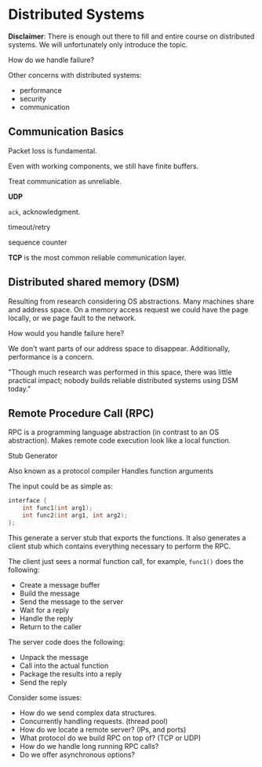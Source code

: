 Distributed Systems
===================

__Disclaimer__: There is enough out there to fill and entire course on distributed systems. We will unfortunately only introduce the topic.

How do we handle failure?

Other concerns with distributed systems:

- performance
- security
- communication

Communication Basics
--------------------

Packet loss is fundamental.

Even with working components, we still have finite buffers.

Treat communication as unreliable.

__UDP__

`ack`, acknowledgment.

timeout/retry

sequence counter

__TCP__ is the most common reliable communication layer.


Distributed shared memory (DSM)
------------------------------

Resulting from research considering OS abstractions.
Many machines share and address space.
On a memory access request we could have the page locally, or we page fault to the network.

How would you handle failure here?

We don't want parts of our address space to disappear.
Additionally, performance is a concern.

"Though much research was performed in this space, there was little practical impact;
nobody builds reliable distributed systems using DSM today."


Remote Procedure Call (RPC)
---------------------------

RPC is a programming language abstraction (in contrast to an OS abstraction).
Makes remote code execution look like a local function.

Stub Generator

Also known as a protocol compiler
Handles function arguments

The input could be as simple as:

```c
interface {
    int func1(int arg1);
    int func2(int arg1, int arg2);
};
```

This generate a server stub that exports the functions.
It also generates a client stub which contains everything necessary to perform the RPC.

The client just sees a normal function call, for example, `func1()` does the following:

- Create a message buffer
- Build the message
- Send the message to the server
- Wait for a reply
- Handle the reply
- Return to the caller

The server code does the following:

- Unpack the message
- Call into the actual function
- Package the results into a reply
- Send the reply

Consider some issues:
- How do we send complex data structures.
- Concurrently handling requests. (thread pool)
- How do we locate a remote server? (IPs, and ports)
- What protocol do we build RPC on top of? (TCP or UDP)
- How do we handle long running RPC calls?
- Do we offer asynchronous options?


